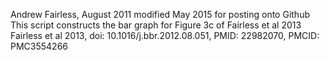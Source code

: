 Andrew Fairless, August 2011
modified May 2015 for posting onto Github
This script constructs the bar graph for Figure 3c of Fairless et al 2013
Fairless et al 2013, doi: 10.1016/j.bbr.2012.08.051, PMID: 22982070, PMCID: PMC3554266
